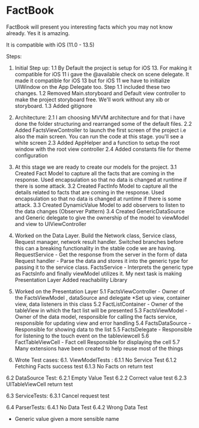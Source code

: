 # FactBook
FactBook will present you interesting facts which you may not know already. Yes it is amazing.

It is compatible with iOS (11.0 - 13.5)

Steps:

1. Initial Step up:
1.1 By Default the project is setup for iOS 13. For making it compatible for iOS 11 i gave the @available check on scene delegate. It made it compatible for iOS 13 but for iOS 11 we have to initialize UIWindow on the App Delegate too. Step 1.1 included these two changes.
1.2 Removed Main.storyboard and Default view controller to make the project storyboard free. We'll work without any xib or storyboard.
1.3 Added gitignore

2. Architecture:
2.1 I am choosing MVVM architecture and for that i have done the folder structuring and rearranged some of the default files. 
2.2 Added FactsViewController to launch the first screen of the project i.e also the main screen. You can run the code at this stage. you'll see a white screen
2.3 Added AppHelper and a function to setup the root window with the root view controller
2.4 Added constants file for theme configuration

3. At this stage we are ready to create our models for the project.
3.1 Created Fact Model to capture all the facts that are coming in the response. Used encapsulation so that no data is changed at runtime if there is some attack.
3.2 Created FactInfo Model to capture all the details related to facts that are coming in the response. Used encapsulation so that no data is changed at runtime if there is some attack.
3.3 Created DynamicValue Model to add observers to listen to the data changes (Observer Pattern)
3.4 Created GenericDataSource and Generic delegate to give the ownership of the model to viewModel and view to UIViewController

4. Worked on the Data Layer. Build the Network class, Service class, Request manager, network result handler.
Switched branches before this can a breaking functionality in the stable code we are having.
RequestService - Get the response from the server in the form of data
Request handler - Parse the data and stores it into the generic type for passing it to the service class.
FactsService - Interprets the generic type as FactsInfo and finally viewModel utilizes it. My next task is making Presentation Layer
Added reachability Library

5. Worked on the Presentation Layer
5.1 FactsViewController - Owner of the FactsViewModel , dataSource and delegate
      *Set up view, container view, data listeners in this class
5.2 FactListContainer - Owner of the tableView in which the fact list will be presented
5.3 FactsViewModel - Owner of the data model, responsible for calling the facts service, responsible for updating view and error handling
5.4 FactsDataSource - Responsible for showing data to the list 
5.5 FactsDelegate - Responsible for listening to the touch event on the tableviewcell
5.6 FactTableViewCell - Fact cell Responsible for displaying the cell
5.7 Many extensions have been created to help reuse most of the things

6. Wrote Test cases:
6.1. ViewModelTests : 
6.1.1 No Service Test
6.1.2 Fetching Facts success test
6.1.3 No Facts on return test

6.2 DataSource Test:
6.2.1 Empty Value Test
6.2.2 Correct value test
6.2.3 UITableViewCell return test

6.3 ServiceTests:
6.3.1 Cancel request test

6.4 ParserTests:
6.4.1 No Data Test
6.4.2 Wrong Data Test

- Generic value given a more sensible name


